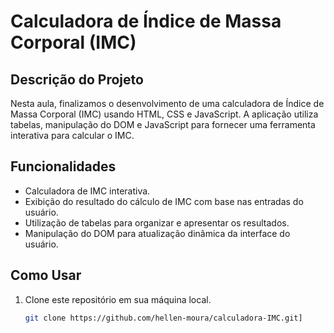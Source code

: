 # Calculadora de Índice de Massa Corporal (IMC)

## Descrição do Projeto

Nesta aula, finalizamos o desenvolvimento de uma calculadora de Índice de Massa Corporal (IMC) usando HTML, CSS e JavaScript. A aplicação utiliza tabelas, manipulação do DOM e JavaScript para fornecer uma ferramenta interativa para calcular o IMC.

## Funcionalidades

- Calculadora de IMC interativa.
- Exibição do resultado do cálculo de IMC com base nas entradas do usuário.
- Utilização de tabelas para organizar e apresentar os resultados.
- Manipulação do DOM para atualização dinâmica da interface do usuário.

## Como Usar

1. Clone este repositório em sua máquina local.
   ```bash
   git clone https://github.com/hellen-moura/calculadora-IMC.git]
